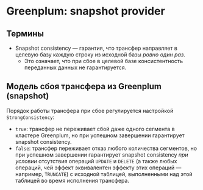 # Greenplum: snapshot provider
## Термины
* Snapshot consistency &mdash; гарантия, что трансфер направляет в целевую базу каждую строку из исходной базы *ровно один раз*.
    * Это означает, что при сбое в целевой базе консистентность переданных данных не гарантируется.

## Модель сбоя трансфера из Greenplum (snapshot)
Порядок работы трансфера при сбое регулируется настройкой `StrongConsistency`:
* `true`: трансфер не переживает сбой даже одного сегмента в кластере Greenplum, но при успешном завершении гарантирует snapshot consistency.
* `false`: трансфер переживает отказ любого количества сегментов, но при успешном завершении гарантирует snapshot consistency *при условии* отсутствия операций `UPDATE` и `DELETE` (а также любых операций, чей эффект эквивалентен эффекту этих операций &mdash; например, `TRUNCATE`) с исходной таблицей, выполненными над этой таблицей во время исполнения трансфера.

